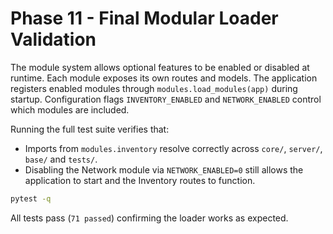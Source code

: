 # Phase 11 - Final Modular Loader Validation

The module system allows optional features to be enabled or disabled at runtime.
Each module exposes its own routes and models. The application registers enabled
modules through `modules.load_modules(app)` during startup. Configuration flags
`INVENTORY_ENABLED` and `NETWORK_ENABLED` control which modules are included.

Running the full test suite verifies that:

- Imports from `modules.inventory` resolve correctly across `core/`, `server/`,
  `base/` and `tests/`.
- Disabling the Network module via `NETWORK_ENABLED=0` still allows the
  application to start and the Inventory routes to function.

```bash
pytest -q
```

All tests pass (`71 passed`) confirming the loader works as expected.

